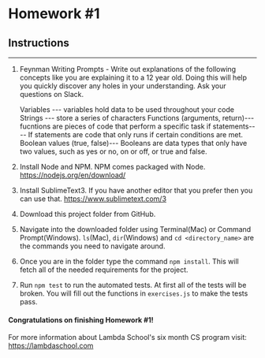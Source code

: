 # Homework #1

## Instructions
---
1. Feynman Writing Prompts - Write out explanations of the following concepts like you are explaining it to a 12 year old.  Doing this will help you quickly discover any holes in your understanding.  Ask your questions on Slack.
		
	Variables --- variables hold data to be used throughout your code
Strings --- store a series of characters
Functions (arguments, return)--- fucntions are pieces of code that perform a specific task
if statements---- If statements are code that only runs if certain conditions are met.
Boolean values (true, false)--- Booleans are data types that only have two values, such as yes or no, on or off, or true and false.


2. Install Node and NPM.  NPM comes packaged with Node. https://nodejs.org/en/download/


3. Install SublimeText3.  If you have another editor that you prefer then you can use that. https://www.sublimetext.com/3


4. Download this project folder from GitHub.


5. Navigate into the downloaded folder using Terminal(Mac) or Command Prompt(Windows).  `ls`(Mac), `dir`(Windows) and `cd <directory_name>` are the commands you need to navigate around.


6. Once you are in the folder type the command `npm install`.  This will fetch all of the needed requirements for the project.


7. Run `npm test` to run the automated tests.  At first all of the tests will be broken.  You will fill out the functions in `exercises.js` to make the tests pass.




#### Congratulations on finishing Homework #1!

For more information about Lambda School's six month CS program visit: https://lambdaschool.com
